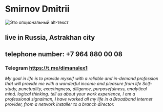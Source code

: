 # Smirnov Dmitrii 
![Это опциональный alt-текст](https://sun9-3.userapi.com/impg/LLfkpBpzMCv2JxOg0G1Ke1dk6KctQKxJU9jaeg/24Nf43IjPJ4.jpg?size=960x1138&quality=95&sign=baa7807366ce262afe088a2118eebfb7&type=album)
## live in Russia, Astrakhan city
## telephone number: +7 964 880 00 08
### Telegram https://t.me/dimanalex1
*My goal in life is to provide myself with a reliable and in-demand profession that will provide me with a wonderful income and pleasure from life*
*Self-study, punctuality, exactingness, diligence, purposefulness, analytical mind. logical thinking.*
*tell us about your work experience, I am a professional signalman, I have worked all my life in a Broadband Internet provider, from a network installer to a branch director.*